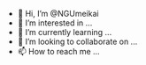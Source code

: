 - 👋 Hi, I’m @NGUmeikai
- 👀 I’m interested in ...
- 🌱 I’m currently learning ...
- 💞️ I’m looking to collaborate on ...
- 📫 How to reach me ...

<!---
NGUmeikai/NGUmeikai is a ✨ special ✨ repository because its `README.md` (this file) appears on your GitHub profile.
You can click the Preview link to take a look at your changes.
--->
